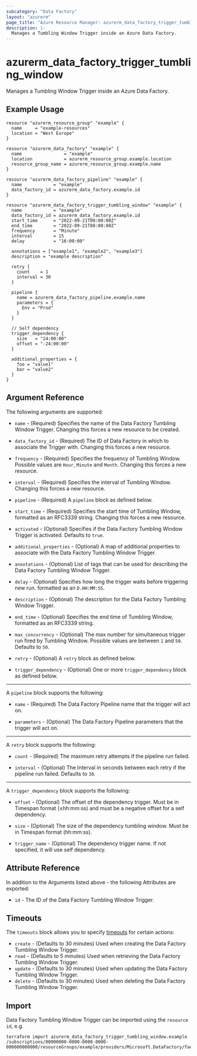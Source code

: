 ```yaml
---
subcategory: "Data Factory"
layout: "azurerm"
page_title: "Azure Resource Manager: azurerm_data_factory_trigger_tumbling_window"
description: |-
  Manages a Tumbling Window Trigger inside an Azure Data Factory.
---
```


# azurerm_data_factory_trigger_tumbling_window

Manages a Tumbling Window Trigger inside an Azure Data Factory.

## Example Usage

```hcl
resource "azurerm_resource_group" "example" {
  name     = "example-resources"
  location = "West Europe"
}

resource "azurerm_data_factory" "example" {
  name                = "example"
  location            = azurerm_resource_group.example.location
  resource_group_name = azurerm_resource_group.example.name
}

resource "azurerm_data_factory_pipeline" "example" {
  name            = "example"
  data_factory_id = azurerm_data_factory.example.id
}

resource "azurerm_data_factory_trigger_tumbling_window" "example" {
  name            = "example"
  data_factory_id = azurerm_data_factory.example.id
  start_time      = "2022-09-21T00:00:00Z"
  end_time        = "2022-09-21T08:00:00Z"
  frequency       = "Minute"
  interval        = 15
  delay           = "16:00:00"

  annotations = ["example1", "example2", "example3"]
  description = "example description"

  retry {
    count    = 1
    interval = 30
  }

  pipeline {
    name = azurerm_data_factory_pipeline.example.name
    parameters = {
      Env = "Prod"
    }
  }

  // Self dependency
  trigger_dependency {
    size   = "24:00:00"
    offset = "-24:00:00"
  }

  additional_properties = {
    foo = "value1"
    bar = "value2"
  }
}
```

## Argument Reference

The following arguments are supported:

* `name` - (Required) Specifies the name of the Data Factory Tumbling Window Trigger. Changing this forces a new resource to be created.

* `data_factory_id` - (Required) The ID of Data Factory in which to associate the Trigger with. Changing this forces a new resource.

* `frequency` - (Required) Specifies the frequency of Tumbling Window. Possible values are `Hour`, `Minute` and `Month`. Changing this forces a new resource.

* `interval` - (Required) Specifies the interval of Tumbling Window. Changing this forces a new resource.

* `pipeline` - (Required) A `pipeline` block as defined below.

* `start_time` - (Required) Specifies the start time of Tumbling Window, formatted as an RFC3339 string. Changing this forces a new resource.

* `activated` - (Optional) Specifies if the Data Factory Tumbling Window Trigger is activated. Defaults to `true`.

* `additional_properties` - (Optional) A map of additional properties to associate with the Data Factory Tumbling Window Trigger.

* `annotations` - (Optional) List of tags that can be used for describing the Data Factory Tumbling Window Trigger.

* `delay` - (Optional) Specifies how long the trigger waits before triggering new run. formatted as an `D.HH:MM:SS`.

* `description` - (Optional) The description for the Data Factory Tumbling Window Trigger.

* `end_time` - (Optional) Specifies the end time of Tumbling Window, formatted as an RFC3339 string.

* `max_concurrency` - (Optional) The max number for simultaneous trigger run fired by Tumbling Window. Possible values are between `1` and `50`. Defaults to `50`.

* `retry` - (Optional) A `retry` block as defined below.

* `trigger_dependency` - (Optional) One or more `trigger_dependency` block as defined below.

---

A `pipeline` block supports the following:

* `name` - (Required) The Data Factory Pipeline name that the trigger will act on.

* `parameters` - (Optional) The Data Factory Pipeline parameters that the trigger will act on.

---

A `retry` block supports the following:

* `count` - (Required) The maximum retry attempts if the pipeline run failed.

* `interval` - (Optional) The Interval in seconds between each retry if the pipeline run failed. Defaults to `30`.

---

A `trigger_dependency` block supports the following:

* `offset` - (Optional) The offset of the dependency trigger. Must be in Timespan format (±hh:mm:ss) and must be a negative offset for a self dependency.
  
* `size` - (Optional) The size of the dependency tumbling window. Must be in Timespan format (hh:mm:ss).

* `trigger_name` - (Optional) The dependency trigger name. If not specified, it will use self dependency.

## Attribute Reference

In addition to the Arguments listed above - the following Attributes are exported:

* `id` - The ID of the Data Factory Tumbling Window Trigger.

## Timeouts

The `timeouts` block allows you to specify [timeouts](https://developer.hashicorp.com/terraform/language/resources/configure#define-operation-timeouts) for certain actions:

* `create` - (Defaults to 30 minutes) Used when creating the Data Factory Tumbling Window Trigger.
* `read` - (Defaults to 5 minutes) Used when retrieving the Data Factory Tumbling Window Trigger.
* `update` - (Defaults to 30 minutes) Used when updating the Data Factory Tumbling Window Trigger.
* `delete` - (Defaults to 30 minutes) Used when deleting the Data Factory Tumbling Window Trigger.

## Import

Data Factory Tumbling Window Trigger can be imported using the `resource id`, e.g.

```shell
terraform import azurerm_data_factory_trigger_tumbling_window.example /subscriptions/00000000-0000-0000-0000-000000000000/resourceGroups/example/providers/Microsoft.DataFactory/factories/example/triggers/example
```
